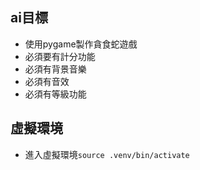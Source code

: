 ## ai目標
- 使用pygame製作貪食蛇遊戲
- 必須要有計分功能
- 必須有背景音樂
- 必須有音效
- 必須有等級功能

## 虛擬環境
- 進入虛擬環境`source .venv/bin/activate`
